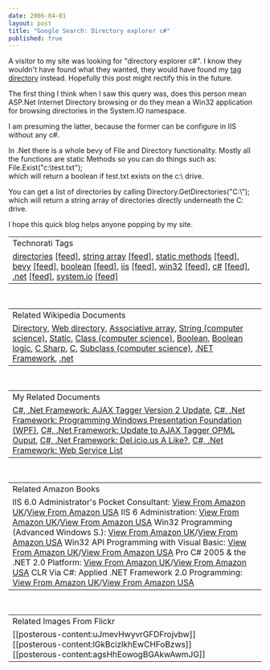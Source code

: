 ```yaml
---
date: 2006-04-01
layout: post
title: "Google Search: Directory explorer c#"
published: true
---
```

A visitor to my site was looking for "directory explorer c#".  I know they wouldn't have found what they wanted, they would have found my <a href="http://www.kinlan.co.uk/tag%20directory">tag directory</a> instead.  Hopefully this post might rectify this in the future.<p />The first thing I think when I saw this query was, does this person mean ASP.Net Internet Directory browsing or do they mean a Win32 application for browsing directories in the System.IO namespace.<p />I am presuming the latter, because the former can be configure in IIS without any c#.<p />In .Net there is a whole bevy of File and Directory functionality.  Mostly all the functions are static Methods so you can do things such as:<br />File.Exist("c:\\test.txt");<br />which will return a boolean if test.txt exists on the c:\ drive.<p />You can get a list of directories by calling Directory.GetDirectories("C:\\"); which will return a string array of directories directly underneath the C: drive.<p />I hope this quick blog helps anyone popping by my site.<p /><table class="TechnoratiHead TagHeader">
<tr><td>Technorati Tags</td></tr>
<tr class="Technorati"><td>
<a href="http://www.kinlan.co.uk/tag/directories" class="Tag" rel="tag">directories</a> <a href="http://feeds.technorati.com/feed/posts/tag/directories" class="Tag">[feed]</a>, <a href="http://www.kinlan.co.uk/tag/string%20array" class="Tag" rel="tag">string array</a> <a href="http://feeds.technorati.com/feed/posts/tag/string%20array" class="Tag">[feed]</a>, <a href="http://www.kinlan.co.uk/tag/static%20methods" class="Tag" rel="tag">static methods</a> <a href="http://feeds.technorati.com/feed/posts/tag/static%20methods" class="Tag">[feed]</a>, <a href="http://www.kinlan.co.uk/tag/bevy" class="Tag" rel="tag">bevy</a> <a href="http://feeds.technorati.com/feed/posts/tag/bevy" class="Tag">[feed]</a>, <a href="http://www.kinlan.co.uk/tag/boolean" class="Tag" rel="tag">boolean</a> <a href="http://feeds.technorati.com/feed/posts/tag/boolean" class="Tag">[feed]</a>, <a href="http://www.kinlan.co.uk/tag/iis" class="Tag" rel="tag">iis</a> <a href="http://feeds.technorati.com/feed/posts/tag/iis" class="Tag">[feed]</a>, <a href="http://www.kinlan.co.uk/tag/win32" class="Tag" rel="tag">win32</a> <a href="http://feeds.technorati.com/feed/posts/tag/win32" class="Tag">[feed]</a>, <a href="http://www.kinlan.co.uk/tag/c%23" class="Tag" rel="tag">c#</a> <a href="http://feeds.technorati.com/feed/posts/tag/c%23" class="Tag">[feed]</a>, <a href="http://www.kinlan.co.uk/tag/.net" class="Tag" rel="tag">.net</a> <a href="http://feeds.technorati.com/feed/posts/tag/.net" class="Tag">[feed]</a>, <a href="http://www.kinlan.co.uk/tag/system.io" class="Tag" rel="tag">system.io</a> <a href="http://feeds.technorati.com/feed/posts/tag/system.io" class="Tag">[feed]</a>
</td></tr>
</table><br /><table class="TechnoratiHead TagHeader">
<tr><td>Related Wikipedia Documents</td></tr>
<tr class="Technorati"><td>
<a href="http://en.wikipedia.org/wiki/Directory" class="Tag" rel="tag">Directory</a>, <a href="http://en.wikipedia.org/wiki/Web_directories" class="Tag" rel="tag">Web directory</a>, <a href="http://en.wikipedia.org/wiki/Associative_array" class="Tag" rel="tag">Associative array</a>, <a href="http://en.wikipedia.org/wiki/String_(computer_science)" class="Tag" rel="tag">String (computer science)</a>, <a href="http://en.wikipedia.org/wiki/Static" class="Tag" rel="tag">Static</a>, <a href="http://en.wikipedia.org/wiki/Class_(computer_science)" class="Tag" rel="tag">Class (computer science)</a>, <a href="http://en.wikipedia.org/wiki/Boolean" class="Tag" rel="tag">Boolean</a>, <a href="http://en.wikipedia.org/wiki/Boolean_logic" class="Tag" rel="tag">Boolean logic</a>, <a href="http://en.wikipedia.org/wiki/C_Sharp" class="Tag" rel="tag">C Sharp</a>, <a href="http://en.wikipedia.org/wiki/C" class="Tag" rel="tag">C</a>, <a href="http://en.wikipedia.org/wiki/Subclass_(computer_science)" class="Tag" rel="tag">Subclass (computer science)</a>, <a href="http://en.wikipedia.org/wiki/Microsoft_.NET" class="Tag" rel="tag">.NET Framework</a>, <a href="http://en.wikipedia.org/wiki/.net" class="Tag" rel="tag">.net</a>
</td></tr>
</table><br /><table class="TechnoratiHead TagHeader">
<tr><td>My Related Documents</td></tr>
<tr class="Technorati"><td>
<a href="http://www.kinlan.co.uk/2005/11/ajax-tagger-version-2-update.html" class="Tag" rel="tag">C#, .Net Framework: AJAX Tagger Version 2 Update</a>, <a href="http://www.kinlan.co.uk/2005/11/programming-windows-presentation.html" class="Tag" rel="tag">C#, .Net Framework: Programming Windows Presentation Foundation (WPF)</a>, <a href="http://www.kinlan.co.uk/2005/11/update-to-ajax-tagger-opml-ouput.html" class="Tag" rel="tag">C#, .Net Framework: Update to AJAX Tagger OPML Ouput</a>, <a href="http://www.kinlan.co.uk/2005/10/delicious-like.html" class="Tag" rel="tag">C#, .Net Framework: Del.icio.us A Like?</a>, <a href="http://www.kinlan.co.uk/2005/09/web-service-list.html" class="Tag" rel="tag">C#, .Net Framework: Web Service List</a>
</td></tr>
</table><br /><table class="TechnoratiHead TagHeader">
<tr><td>Related Amazon Books</td></tr>
<tr class="Technorati"><td>IIS 6.0 Administrator's Pocket Consultant: <a href="http://www.amazon.co.uk/exec/obidos/redirect?tag=cnetfra-21&amp;link_code=xm2&amp;camp=2025&amp;creative=165953&amp;path=http://www.amazon.co.uk/gp/redirect.html%253fASIN=0735615608%2526tag=cnetfra-21%2526lcode=xm2%2526cID=2025%2526ccmID=165953%2526location=/o/ASIN/0735615608%25253FSubscriptionId=0CM2PVF6VAHJQKW5G782" class="Tag" rel="tag">View From Amazon UK</a>/<a href="http://www.amazon.com/exec/obidos/redirect?tag=cnetfra-20&amp;link_code=xm2&amp;camp=2025&amp;creative=165953&amp;path=http://www.amazon.com/gp/redirect.html%253fASIN=0735615608%2526tag=cnetfra-20%2526lcode=xm2%2526cID=2025%2526ccmID=165953%2526location=/o/ASIN/0735615608%25253FSubscriptionId=0CM2PVF6VAHJQKW5G782" class="Tag" rel="tag">View From Amazon USA</a> IIS 6 Administration: <a href="http://www.amazon.co.uk/exec/obidos/redirect?tag=cnetfra-21&amp;link_code=xm2&amp;camp=2025&amp;creative=165953&amp;path=http://www.amazon.co.uk/gp/redirect.html%253fASIN=0072194855%2526tag=cnetfra-21%2526lcode=xm2%2526cID=2025%2526ccmID=165953%2526location=/o/ASIN/0072194855%25253FSubscriptionId=0CM2PVF6VAHJQKW5G782" class="Tag" rel="tag">View From Amazon UK</a>/<a href="http://www.amazon.com/exec/obidos/redirect?tag=cnetfra-20&amp;link_code=xm2&amp;camp=2025&amp;creative=165953&amp;path=http://www.amazon.com/gp/redirect.html%253fASIN=0072194855%2526tag=cnetfra-20%2526lcode=xm2%2526cID=2025%2526ccmID=165953%2526location=/o/ASIN/0072194855%25253FSubscriptionId=0CM2PVF6VAHJQKW5G782" class="Tag" rel="tag">View From Amazon USA</a> Win32 Programming (Advanced Windows S.): <a href="http://www.amazon.co.uk/exec/obidos/redirect?tag=cnetfra-21&amp;link_code=xm2&amp;camp=2025&amp;creative=165953&amp;path=http://www.amazon.co.uk/gp/redirect.html%253fASIN=0201634929%2526tag=cnetfra-21%2526lcode=xm2%2526cID=2025%2526ccmID=165953%2526location=/o/ASIN/0201634929%25253FSubscriptionId=0CM2PVF6VAHJQKW5G782" class="Tag" rel="tag">View From Amazon UK</a>/<a href="http://www.amazon.com/exec/obidos/redirect?tag=cnetfra-20&amp;link_code=xm2&amp;camp=2025&amp;creative=165953&amp;path=http://www.amazon.com/gp/redirect.html%253fASIN=0201634929%2526tag=cnetfra-20%2526lcode=xm2%2526cID=2025%2526ccmID=165953%2526location=/o/ASIN/0201634929%25253FSubscriptionId=0CM2PVF6VAHJQKW5G782" class="Tag" rel="tag">View From Amazon USA</a> Win32 API Programming with Visual Basic: <a href="http://www.amazon.co.uk/exec/obidos/redirect?tag=cnetfra-21&amp;link_code=xm2&amp;camp=2025&amp;creative=165953&amp;path=http://www.amazon.co.uk/gp/redirect.html%253fASIN=1565926315%2526tag=cnetfra-21%2526lcode=xm2%2526cID=2025%2526ccmID=165953%2526location=/o/ASIN/1565926315%25253FSubscriptionId=0CM2PVF6VAHJQKW5G782" class="Tag" rel="tag">View From Amazon UK</a>/<a href="http://www.amazon.com/exec/obidos/redirect?tag=cnetfra-20&amp;link_code=xm2&amp;camp=2025&amp;creative=165953&amp;path=http://www.amazon.com/gp/redirect.html%253fASIN=1565926315%2526tag=cnetfra-20%2526lcode=xm2%2526cID=2025%2526ccmID=165953%2526location=/o/ASIN/1565926315%25253FSubscriptionId=0CM2PVF6VAHJQKW5G782" class="Tag" rel="tag">View From Amazon USA</a> Pro C# 2005 &amp; the .NET 2.0 Platform: <a href="http://www.amazon.co.uk/exec/obidos/redirect?tag=cnetfra-21&amp;link_code=xm2&amp;camp=2025&amp;creative=165953&amp;path=http://www.amazon.co.uk/gp/redirect.html%253fASIN=1590594193%2526tag=cnetfra-21%2526lcode=xm2%2526cID=2025%2526ccmID=165953%2526location=/o/ASIN/1590594193%25253FSubscriptionId=0CM2PVF6VAHJQKW5G782" class="Tag" rel="tag">View From Amazon UK</a>/<a href="http://www.amazon.com/exec/obidos/redirect?tag=cnetfra-20&amp;link_code=xm2&amp;camp=2025&amp;creative=165953&amp;path=http://www.amazon.com/gp/redirect.html%253fASIN=1590594193%2526tag=cnetfra-20%2526lcode=xm2%2526cID=2025%2526ccmID=165953%2526location=/o/ASIN/1590594193%25253FSubscriptionId=0CM2PVF6VAHJQKW5G782" class="Tag" rel="tag">View From Amazon USA</a> CLR Via C#: Applied .NET Framework 2.0 Programming: <a href="http://www.amazon.co.uk/exec/obidos/redirect?tag=cnetfra-21&amp;link_code=xm2&amp;camp=2025&amp;creative=165953&amp;path=http://www.amazon.co.uk/gp/redirect.html%253fASIN=0735621632%2526tag=cnetfra-21%2526lcode=xm2%2526cID=2025%2526ccmID=165953%2526location=/o/ASIN/0735621632%25253FSubscriptionId=0CM2PVF6VAHJQKW5G782" class="Tag" rel="tag">View From Amazon UK</a>/<a href="http://www.amazon.com/exec/obidos/redirect?tag=cnetfra-20&amp;link_code=xm2&amp;camp=2025&amp;creative=165953&amp;path=http://www.amazon.com/gp/redirect.html%253fASIN=0735621632%2526tag=cnetfra-20%2526lcode=xm2%2526cID=2025%2526ccmID=165953%2526location=/o/ASIN/0735621632%25253FSubscriptionId=0CM2PVF6VAHJQKW5G782" class="Tag" rel="tag">View From Amazon USA</a>
</td></tr>
</table><br /><table class="TechnoratiHead TagHeader">
<tr><td>Related Images From Flickr</td></tr>
<tr class="Technorati"><td>
<span style="float: left;">[[posterous-content:uJmevHwyvrGFDFrojvbw]]</span><span style="float: left;">[[posterous-content:lGkBcizlkhEwCHFoBzws]]</span><span style="float: left;">[[posterous-content:agsHhEowogBGAkwAwmJG]]</span>
</td></tr>
</table><div class="blogger-post-footer"><img class="posterous_download_image" src="https://blogger.googleusercontent.com/tracker/8109338-114387825994635611?l=www.kinlan.co.uk%2Findex.html" height="1" alt="" width="1" /></div>

